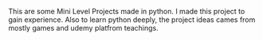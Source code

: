 This are some Mini Level Projects made in python. I made this project to gain experience. Also to learn python deeply, the project ideas cames from mostly games and udemy platfrom teachings.
